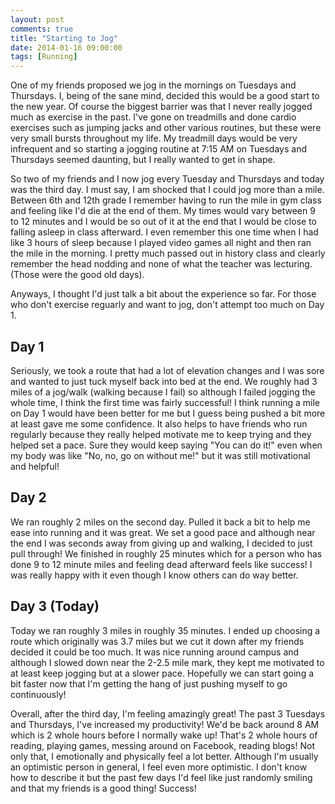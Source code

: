 ```yaml
---
layout: post
comments: true
title: "Starting to Jog"
date: 2014-01-16 09:00:00
tags: [Running]
---
```


One of my friends proposed we jog in the mornings on Tuesdays and Thursdays. I,
being of the sane mind, decided this would be a good start to the new year. Of
course the biggest barrier was that I never really jogged much as exercise in
the past. I've gone on treadmills and done cardio exercises such as jumping
jacks and other various routines, but these were very small bursts throughout
my life. My treadmill days would be very infrequent and so starting a jogging
routine at 7:15 AM on Tuesdays and Thursdays seemed daunting, but I really
wanted to get in shape.

<!--more-->

So two of my friends and I now jog every Tuesday and Thursdays and today was the
third day. I must say, I am shocked that I could jog more than a mile. Between
6th and 12th grade I remember having to run the mile in gym class and feeling
like I'd die at the end of them. My times would vary between 9 to 12 minutes and
I would be so out of it at the end that I would be close to falling asleep in
class afterward. I even remember this one time when I had like 3 hours of sleep
because I played video games all night and then ran the mile in the morning. I
pretty much passed out in history class and clearly remember the head nodding
and none of what the teacher was lecturing. (Those were the good old days).

Anyways, I thought I'd just talk a bit about the experience so far. For those
who don't exercise reguarly and want to jog, don't attempt too much on Day 1.

## Day 1
Seriously, we took a route that had a lot of elevation changes and I was sore
and wanted to just tuck myself back into bed at the end. We roughly had 3 miles
of a jog/walk (walking because I fail) so although I failed jogging the whole
time, I think the first time was fairly successful! I think running a mile on
Day 1 would have been better for me but I guess being pushed a bit more at least
gave me some confidence. It also helps to have friends who run regularly because
they really helped motivate me to keep trying and they helped set a pace. Sure
they would keep saying "You can do it!" even when my body was like "No, no, go
on without me!" but it was still motivational and helpful!

## Day 2
We ran roughly 2 miles on the second day. Pulled it back a bit to help me ease
into running and it was great. We set a good pace and although near the end I
was seconds away from giving up and walking, I decided to just pull through!
We finished in roughly 25 minutes which for a person who has done 9 to 12 minute
miles and feeling dead afterward feels like success! I was really happy with it
even though I know others can do way better.

## Day 3 (Today)
Today we ran roughly 3 miles in roughly 35 minutes. I ended up choosing a route
which originally was 3.7 miles but we cut it down after my friends decided it
could be too much. It was nice running around campus and although I slowed down
near the 2-2.5 mile mark, they kept me motivated to at least keep jogging but
at a slower pace. Hopefully we can start going a bit faster now that I'm getting
the hang of just pushing myself to go continuously!

Overall, after the third day, I'm feeling amazingly great! The past 3 Tuesdays
and Thursdays, I've increased my productivity! We'd be back around 8 AM which is
2 whole hours before I normally wake up! That's 2 whole hours of reading,
playing games, messing around on Facebook, reading blogs! Not only that, I
emotionally and physically feel a lot better. Although I'm usually an optimistic
person in general, I feel even more optimistic. I don't know how to describe it
but the past few days I'd feel like just randomly smiling and that my friends is
a good thing! Success!


